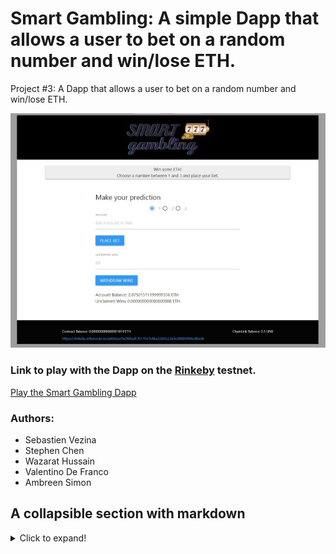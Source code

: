 # Smart Gambling: A simple Dapp that allows a user to bet on a random number and win/lose ETH.  

Project #3: A Dapp that allows a user to bet on a random number and win/lose ETH.  

![Logo](images/SmartGamblingGUI.jpg)  

### Link to play with the Dapp on the [Rinkeby](https://www.rinkeby.io/) testnet.
[Play the Smart Gambling Dapp](https://fintechcamp.github.io/SmartGambling/)

### Authors:  
- Sebastien Vezina
- Stephen Chen
- Wazarat Hussain
- Valentino De Franco
- Ambreen Simon

## A collapsible section with markdown
<details>
  <summary>Click to expand!</summary>
  
  ## Heading
  1. A numbered
  2. list
     * With some
     * Sub bullets
</details>
